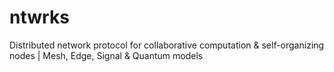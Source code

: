 # ntwrks
Distributed network protocol for collaborative computation &amp; self-organizing nodes | Mesh, Edge, Signal &amp; Quantum models
